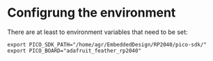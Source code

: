 # Configrung the environment

There are at least to environment variables that need to be set:

```shell
export PICO_SDK_PATH="/home/agr/EmbeddedDesign/RP2040/pico-sdk/"
export PICO_BOARD="adafruit_feather_rp2040"
```